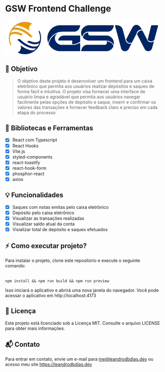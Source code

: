 # GSW Frontend Challenge

<p align="center">
  <img src="src/assets/gsw-logo.png" alt="texto alternativo"  />
</p>

## :dart: Objetivo

> O objetivo deste projeto é desenvolver um frontend para um caixa eletrônico que permita aos usuários realizar depósitos e saques de forma fácil e intuitiva. O projeto visa fornecer uma interface de usuário limpa e agradável que permita aos usuários navegar facilmente pelas opções de depósito e saque, inserir e confirmar os valores das transações e fornecer feedback claro e preciso em cada etapa do processo

## :hammer: Bibliotecas e Ferramentas

- [x] React com Typescript
- [x] React Hooks
- [x] Vite.js
- [x] styled-components
- [x] react-toastify
- [x] react-hook-form
- [x] phosphor-react
- [x] axios

## :bulb: Funcionalidades

- [x] Saques com notas emitas pelo caixa eletrônico
- [x] Depósito pelo caixa eletrônico
- [x] Visualizar as transações realizadas
- [x] Visualizar saldo atual da conta
- [x] Visializar total de depósito e saques efetuados

## :zap: Como executar projeto?

Para instalar o projeto, clone este repositório e execute o seguinte comando:

<code>
npm install && npm run build && npm run preview
</code>

Isso iniciará o aplicativo e abrirá uma nova janela do navegador. Você pode acessar o aplicativo em http://localhost:4173

## :key: Licença

Este projeto está licenciado sob a Licença MIT. Consulte o arquivo LICENSE para obter mais informações.

## :mailbox_with_mail: Contato

Para entrar em contato, envie um e-mail para <me@leandrodbdias.dev> ou acesso meu site <https://leandrodbdias.dev>

